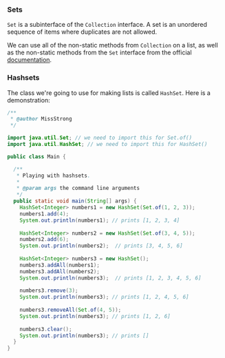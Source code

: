 <!-- # [Link to video.]() -->

### Sets

`Set` is a subinterface of the `Collection` interface. A set is an unordered sequence of items where duplicates are not allowed.

We can use all of the non-static methods from `Collection` on a list, as well as the non-static methods from the `Set` interface from the official [documentation](https://docs.oracle.com/javase/8/docs/api/java/util/Set.html).

### Hashsets

The class we're going to use for making lists is called `HashSet`. Here is a demonstration:

```java
/**
 * @author MissStrong
 */

import java.util.Set; // we need to import this for Set.of()
import java.util.HashSet; // we need to import this for HashSet()

public class Main {

  /**
   * Playing with hashsets.
   *
   * @param args the command line arguments
   */
  public static void main(String[] args) {
    HashSet<Integer> numbers1 = new HashSet(Set.of(1, 2, 3));
    numbers1.add(4);
    System.out.println(numbers1); // prints [1, 2, 3, 4]
		
    HashSet<Integer> numbers2 = new HashSet(Set.of(3, 4, 5));
    numbers2.add(6);
    System.out.println(numbers2);  // prints [3, 4, 5, 6]
		
    HashSet<Integer> numbers3 = new HashSet();
    numbers3.addAll(numbers1);
    numbers3.addAll(numbers2);
    System.out.println(numbers3);  // prints [1, 2, 3, 4, 5, 6]
		
    numbers3.remove(3);
    System.out.println(numbers3); // prints [1, 2, 4, 5, 6]
		
    numbers3.removeAll(Set.of(4, 5));
    System.out.println(numbers3); // prints [1, 2, 6]
		
    numbers3.clear();
    System.out.println(numbers3); // prints []
  }    
}
```
